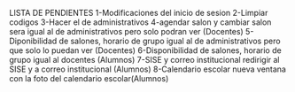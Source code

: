 LISTA DE PENDIENTES
1-Modificaciones del inicio de sesion
2-Limpiar codigos
3-Hacer el de administrativos
4-agendar salon y cambiar salon sera igual al de administrativos pero solo podran ver (Docentes)
5-Diponibilidad de salones, horario de grupo igual al de administrativos pero que solo lo puedan ver (Docentes)
6-Disponibilidad de salones, horario de grupo igual al docentes (Alumnos)
7-SISE y correo institucional redirigir al SISE y a correo institucional (Alumnos)
8-Calendario escolar nueva ventana con la foto del calendario escolar(Alumnos)